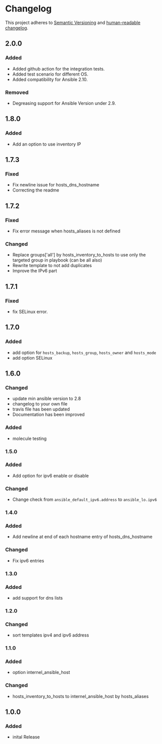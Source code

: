 # Changelog

This project adheres to [Semantic Versioning](https://semver.org/spec/v2.0.0.html)
and [human-readable changelog](https://keepachangelog.com/en/1.0.0/).

## 2.0.0

### Added

- Added github action for the integration tests.
- Added test scenario for different OS.
- Added compatibility for Ansible 2.10.

### Removed

- Degreasing support for Ansible Version under 2.9.

## 1.8.0

### Added

- Add an option to use inventory IP

## 1.7.3

### Fixed

- Fix newline issue for hosts_dns_hostname
- Correcting the readme

## 1.7.2

### Fixed

- Fix error message when hosts_aliases is not defined

### Changed

- Replace groups['all'] by hosts_inventory_to_hosts to use only the targeted group in playbook (can be all also)
- Rewrite template to not add duplicates
- Improve the IPv6 part

## 1.7.1

### Fixed

- fix SELinux error.

## 1.7.0

### Added

- add option for `hosts_backup`, `hosts_group`, `hosts_owner` and `hosts_mode`
- add option SELinux

## 1.6.0

### Changed

- update min ansible version to 2.8
- changelog to your own file
- travis file has been updated
- Documentation has been improved

### Added

- molecule testing

### 1.5.0

### Added

- Add option for ipv6 enable or disable

### Changed

- Change check from `ansible_default_ipv6.address` to `ansible_lo.ipv6`

### 1.4.0

### Added

- Add newline at end of each hostname entry of hosts_dns_hostname

### Changed

- Fix ipv6 entries

### 1.3.0

### Added

- add support for dns lists

### 1.2.0

### Changed

- sort templates ipv4 and ipv6 address

### 1.1.0

### Added

- option internel_ansible_host

### Changed

- hosts_inventory_to_hosts to internel_ansible_host by hosts_aliases

## 1.0.0

### Added

- inital Release
